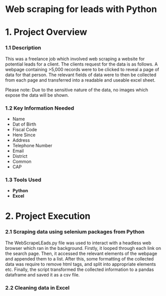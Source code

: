 # Web scraping for leads with Python

# 1. Project Overview
### 1.1 Description
This was a freelance job which involved web scraping a website for potential leads for a client. The clients request for the data is as follows. A webpage containing >5,000 records were to be clicked to reveal a page of data for that person. The relevant fields of data were to then be collected from each page and transferred into a readable and useable excel sheet.

Please note: Due to the sensitive nature of the data, no images which expose the data will be shown. 


### 1.2 Key Information Needed
* Name
* Dat of Birth
* Fiscal Code
* Here Since
* Address
* Telephone Number
* Email
* District
* Common
* CAP

### 1.3 Tools Used
* **Python**
* **Excel**

# 2. Project Execution

### 2.1 Scraping data using selenium packages from Python
The WebScrapeLEads.py file was used to interact with a headless web browser which ran in the background. Firstly, it looped through each link on the search page. Then, it accessed the relevant elements of the webpage and appended them to a list. After this, some formatting of the collected data was require to remove html tags, and split into appropriate elements etc. Finally, the script transformed the collected information to a pandas dataframe and saved it as a csv file. 

### 2.2 Cleaning data in Excel

